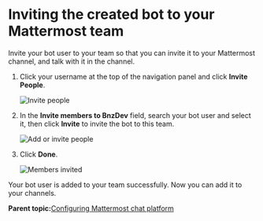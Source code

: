 # Inviting the created bot to your Mattermost team

Invite your bot user to your team so that you can invite it to your Mattermost channel, and talk with it in the channel.

1.  Click your username at the top of the navigation panel and click **Invite People**.

    ![Invite people](bnz_mattermost_invite_people.png "Invite people")

2.  In the **Invite members to BnzDev** field, search your bot user and select it, then click **Invite** to invite the bot to this team.

    ![Add or invite people](bnz_mattermost_add.png "Add or invite people")

3.  Click **Done**.

    ![Members invited](bnz_mattermost_invited.png "Members invited")


Your bot user is added to your team successfully. Now you can add it to your channels.

**Parent topic:**[Configuring Mattermost chat platform](chatops_prerequisite_mattermost_hubot_integrate.md)

